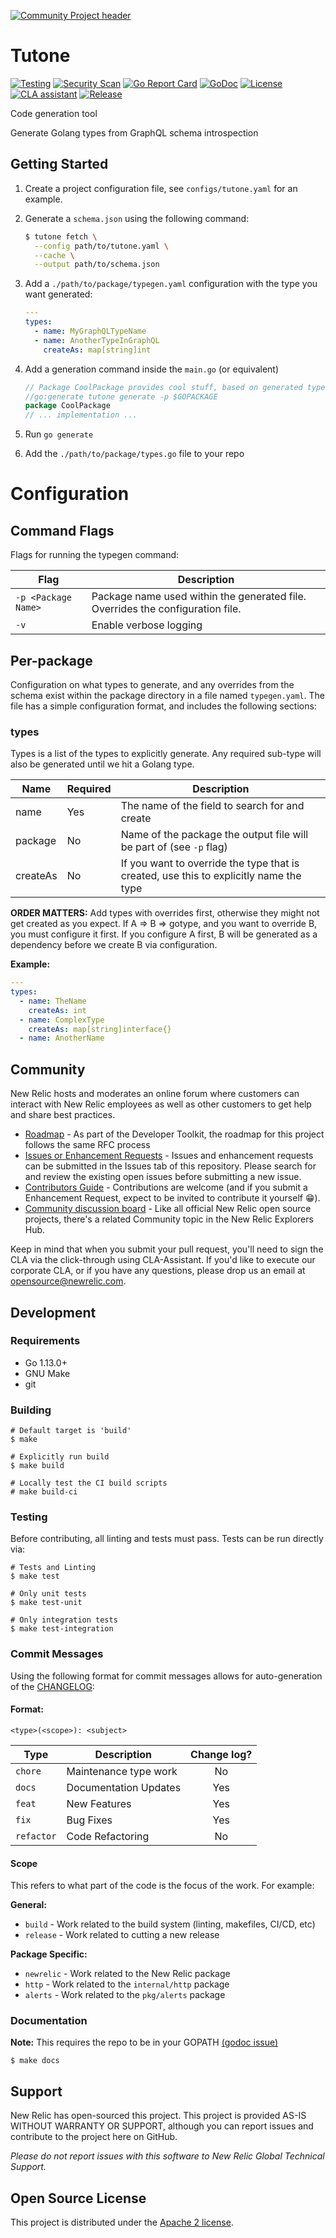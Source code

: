 [![Community Project header](https://github.com/newrelic/open-source-office/raw/master/examples/categories/images/Community_Project.png)](https://github.com/newrelic/open-source-office/blob/master/examples/categories/index.md#category-community-project)

# Tutone

[![Testing](https://github.com/newrelic/tutone/workflows/Testing/badge.svg)](https://github.com/newrelic/tutone/actions)
[![Security Scan](https://github.com/newrelic/tutone/workflows/Security%20Scan/badge.svg)](https://github.com/newrelic/tutone/actions)
[![Go Report Card](https://goreportcard.com/badge/github.com/newrelic/tutone?style=flat-square)](https://goreportcard.com/report/github.com/newrelic/tutone)
[![GoDoc](https://godoc.org/github.com/newrelic/tutone?status.svg)](https://godoc.org/github.com/newrelic/tutone)
[![License](https://img.shields.io/badge/License-Apache%202.0-blue.svg)](https://github.com/newrelic/tutone/blob/master/LICENSE)
[![CLA assistant](https://cla-assistant.io/readme/badge/newrelic/tutone)](https://cla-assistant.io/newrelic/tutone)
[![Release](https://img.shields.io/github/release/newrelic/tutone/all.svg)](https://github.com/newrelic/tutone/releases/latest)

Code generation tool

Generate Golang types from GraphQL schema introspection

## Getting Started
1. Create a project configuration file, see `configs/tutone.yaml` for an example.
1. Generate a `schema.json` using the following command:

   ```bash
   $ tutone fetch \
     --config path/to/tutone.yaml \
     --cache \
     --output path/to/schema.json
   ```
   
1. Add a `./path/to/package/typegen.yaml` configuration with the type you want generated:

   ```yaml
   ---
   types:
     - name: MyGraphQLTypeName
     - name: AnotherTypeInGraphQL
       createAs: map[string]int
   ```
1. Add a generation command inside the `main.go` (or equivalent)

   ```go
   // Package CoolPackage provides cool stuff, based on generated types
   //go:generate tutone generate -p $GOPACKAGE
   package CoolPackage
   // ... implementation ...
   ```
1. Run `go generate`
1. Add the `./path/to/package/types.go` file to your repo

# Configuration

## Command Flags

Flags for running the typegen command:

| Flag | Description |
| ---- | ----------- |
| `-p <Package Name>` | Package name used within the generated file. Overrides the configuration file. |
| `-v` | Enable verbose logging |


## Per-package

Configuration on what types to generate, and any overrides from the schema
exist within the package directory in a file named `typegen.yaml`. The file has
a simple configuration format, and includes the following sections:

### types

Types is a list of the types to explicitly generate.  Any required sub-type will
also be generated until we hit a Golang type.

| Name | Required | Description |
| ---- | -------- | ----------- |
| name | Yes | The name of the field to search for and create |
| package | No | Name of the package the output file will be part of (see `-p` flag) |
| createAs | No | If you want to override the type that is created, use this to explicitly name the type |

**ORDER MATTERS:** Add types with overrides first, otherwise they might not get
created as you expect. If A => B => gotype, and you want to override B, you
must configure it first.  If you configure A first, B will be generated as a
dependency before we create B via configuration.

**Example:**

```yaml
---
types:
  - name: TheName
    createAs: int
  - name: ComplexType
    createAs: map[string]interface{}
  - name: AnotherName
```


## Community

New Relic hosts and moderates an online forum where customers can interact with New Relic employees as well as other customers to get help and share best practices. 

* [Roadmap](https://newrelic.github.io/developer-toolkit/roadmap/) - As part of the Developer Toolkit, the roadmap for this project follows the same RFC process
* [Issues or Enhancement Requests](https://github.com/newrelic/tutone/issues) - Issues and enhancement requests can be submitted in the Issues tab of this repository. Please search for and review the existing open issues before submitting a new issue.
* [Contributors Guide](CONTRIBUTING.md) - Contributions are welcome (and if you submit a Enhancement Request, expect to be invited to contribute it yourself :grin:).
* [Community discussion board](https://discuss.newrelic.com/c/build-on-new-relic/developer-toolkit) - Like all official New Relic open source projects, there's a related Community topic in the New Relic Explorers Hub.

Keep in mind that when you submit your pull request, you'll need to sign the CLA via the click-through using CLA-Assistant. If you'd like to execute our corporate CLA, or if you have any questions, please drop us an email at opensource@newrelic.com.


## Development

### Requirements

* Go 1.13.0+
* GNU Make
* git


### Building

```
# Default target is 'build'
$ make

# Explicitly run build
$ make build

# Locally test the CI build scripts
# make build-ci
```


### Testing

Before contributing, all linting and tests must pass.  Tests can be run directly via:

```
# Tests and Linting
$ make test

# Only unit tests
$ make test-unit

# Only integration tests
$ make test-integration
```

### Commit Messages

Using the following format for commit messages allows for auto-generation of
the [CHANGELOG](CHANGELOG.md):

#### Format:

`<type>(<scope>): <subject>`

| Type | Description | Change log? |
|------| ----------- | :---------: |
| `chore` | Maintenance type work | No |
| `docs` | Documentation Updates | Yes |
| `feat` | New Features | Yes |
| `fix`  | Bug Fixes | Yes |
| `refactor` | Code Refactoring | No |

#### Scope

This refers to what part of the code is the focus of the work.  For example:

**General:**

* `build` - Work related to the build system (linting, makefiles, CI/CD, etc)
* `release` - Work related to cutting a new release

**Package Specific:**

* `newrelic` - Work related to the New Relic package
* `http` - Work related to the `internal/http` package
* `alerts` - Work related to the `pkg/alerts` package



### Documentation

**Note:** This requires the repo to be in your GOPATH [(godoc issue)](https://github.com/golang/go/issues/26827)

```
$ make docs
```


## Support

New Relic has open-sourced this project. This project is provided AS-IS WITHOUT WARRANTY OR SUPPORT, although you can report issues and contribute to the project here on GitHub.

_Please do not report issues with this software to New Relic Global Technical Support._


## Open Source License

This project is distributed under the [Apache 2 license](LICENSE).
